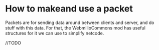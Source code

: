 ﻿# How to makeand use a packet

Packets are for sending data around between clients and server, and do stuff with this data.
For that, the WebmilioCommons mod has useful structures for it we can use to simplify netcode.

//TODO